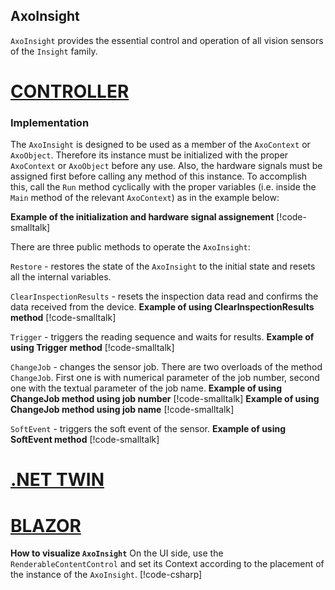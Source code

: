 ## AxoInsight

`AxoInsight` provides the essential control and operation of all vision sensors of the `Insight` family.

# [CONTROLLER](#tab/controller)

### Implementation
The `AxoInsight` is designed to be used as a member of the `AxoContext` or `AxoObject`.
Therefore its instance must be initialized with the proper `AxoContext` or `AxoObject` before any use. 
Also, the hardware signals must be assigned first before calling any method of this instance. 
To accomplish this, call the `Run` method cyclically with the proper variables (i.e. inside the `Main` method of the relevant `AxoContext`) as in the example below:

**Example of the initialization and hardware signal assignement**
[!code-smalltalk[](../app/src/Examples/AXOpen.Cognex.Vision/AxoCognexVisionExample.st?name=CognexInsightHWIO_Assignement)]

There are three public methods to operate the `AxoInsight`:

`Restore` - restores the state of the `AxoInsight` to the initial state and resets all the internal variables.

`ClearInspectionResults` - resets the inspection data read and confirms the data received from the device.
**Example of using ClearInspectionResults method**
[!code-smalltalk[](../app/src/Examples/AXOpen.Cognex.Vision/AxoCognexVisionExample.st?name=CognexInsightClearInspectionResults)]

`Trigger` - triggers the reading sequence and waits for results.
**Example of using Trigger method**
[!code-smalltalk[](../app/src/Examples/AXOpen.Cognex.Vision/AxoCognexVisionExample.st?name=CognexInsightTrigger)]

`ChangeJob` - changes the sensor job. There are two overloads of the method `ChangeJob`. First one is with numerical parameter of the job number, second one with the textual parameter of the job name. 
**Example of using ChangeJob method using job number**
[!code-smalltalk[](../app/src/Examples/AXOpen.Cognex.Vision/AxoCognexVisionExample.st?name=CognexInsightChangeJobByNumber)]
**Example of using ChangeJob method using job name**
[!code-smalltalk[](../app/src/Examples/AXOpen.Cognex.Vision/AxoCognexVisionExample.st?name=CognexInsightChangeJobByName)]

`SoftEvent` - triggers the soft event of the sensor.
**Example of using SoftEvent method**
[!code-smalltalk[](../app/src/Examples/AXOpen.Cognex.Vision/AxoCognexVisionExample.st?name=CognexInsightSoftEvent)]

# [.NET TWIN](#tab/twin)



# [BLAZOR](#tab/blazor)

**How to visualize `AxoInsight`**
On the UI side, use the `RenderableContentControl` and set its Context according to the placement of the instance of the `AxoInsight`.
[!code-csharp[](../app/ix-blazor/Pages/Documentation.razor?name=CognexInsightRenderedView)]
